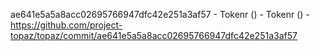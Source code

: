 ae641e5a5a8acc02695766947dfc42e251a3af57 - Tokenr () - Tokenr () - https://github.com/project-topaz/topaz/commit/ae641e5a5a8acc02695766947dfc42e251a3af57

